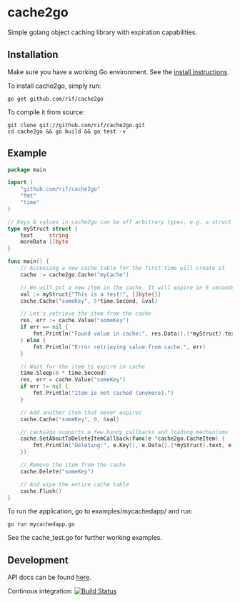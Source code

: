 cache2go
========

Simple golang object caching library with expiration capabilities.

## Installation

Make sure you have a working Go environment. See the [install instructions](http://golang.org/doc/install.html).

To install cache2go, simply run:

    go get github.com/rif/cache2go

To compile it from source:

    git clone git://github.com/rif/cache2go.git
    cd cache2go && go build && go test -v

## Example
```go
package main

import (
	"github.com/rif/cache2go"
	"fmt"
	"time"
)

// Keys & values in cache2go can be off arbitrary types, e.g. a struct
type myStruct struct {
	text     string
	moreData []byte
}

func main() {
	// Accessing a new cache table for the first time will create it
	cache := cache2go.Cache("myCache")

	// We will put a new item in the cache. It will expire in 5 seconds
	val := myStruct{"This is a test!", []byte{}}
	cache.Cache("someKey", 5*time.Second, &val)

	// Let's retrieve the item from the cache
	res, err := cache.Value("someKey")
	if err == nil {
		fmt.Println("Found value in cache:", res.Data().(*myStruct).text)
	} else {
		fmt.Println("Error retrieving value from cache:", err)
	}

	// Wait for the item to expire in cache
	time.Sleep(6 * time.Second)
	res, err = cache.Value("someKey")
	if err != nil {
		fmt.Println("Item is not cached (anymore).")
	}

	// Add another item that never expires
	cache.Cache("someKey", 0, &val)

	// cache2go supports a few handy callbacks and loading mechanisms
	cache.SetAboutToDeleteItemCallback(func(e *cache2go.CacheItem) {
		fmt.Println("Deleting:", e.Key(), e.Data().(*myStruct).text, e.CreatedOn())
	})

	// Remove the item from the cache
	cache.Delete("someKey")

	// And wipe the entire cache table
	cache.Flush()
}
```

To run the application, go to examples/mycachedapp/ and run:

    go run mycachedapp.go

See the cache_test.go for further working examples.

## Development
API docs can be found [here](http://go.pkgdoc.org/github.com/rif/cache2go).

Continous integration: [![Build Status](https://secure.travis-ci.org/rif/cache2go.png)](http://travis-ci.org/rif/cache2go)
